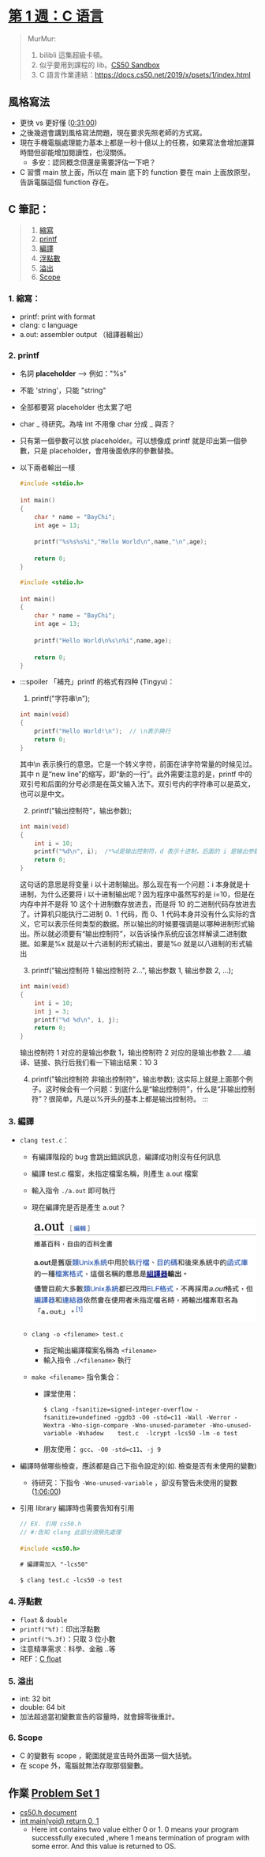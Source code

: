##### <!-- ref 放置區 -->

[第 1 週：c 语言]: https://www.bilibili.com/video/BV1DA411Y7jk?p=2
[cs50 sandbox]: https://sandbox.cs50.io/
[0:31:00]: https://www.bilibili.com/video/BV1DA411Y7jk?p=2&t=1856.3
[c float]: https://www.njarts.cn/a_jiaoyu/202109/515905.html
[int main(void) return 0, 1]: https://stackoverflow.com/questions/16610814/why-does-main-have-to-return-an-int

# [第 1 週：C 语言]

> MurMur:
>
> 1. bilibli 這集超級卡頓。
> 2. 似乎要用到課程的 lib。[CS50 Sandbox]
> 3. C 語言作業連結：https://docs.cs50.net/2019/x/psets/1/index.html

## 風格寫法

- 更快 vs 更好懂 ([0:31:00])
- 之後幾週會講到風格寫法問題，現在要求先照老師的方式寫。
- 現在手機電腦處理能力基本上都是一秒十億以上的任務，如果寫法會增加運算時間但卻能增加閱讀性，也沒關係。
  - 多安：認同概念但還是需要評估一下吧？
- C 習慣 main 放上面，所以在 main 底下的 function 要在 main 上面放原型，告訴電腦這個 function 存在。

## C 筆記：

> 1. [縮寫](#1-%E7%B8%AE%E5%AF%AB%EF%BC%9A)
> 2. [printf](#2-printf)
> 3. [編譯](#3-%E7%B7%A8%E8%AD%AF)
> 4. [浮點數](#4-%E6%B5%AE%E9%BB%9E%E6%95%B8)
> 5. [溢出](#5-%E6%BA%A2%E5%87%BA)
> 6. [Scope](#6-Scope)

### 1. 縮寫：

- printf: print with format
- clang: c language
- a.out: assembler output （組譯器輸出）

### 2. printf

- 名詞 **placeholder** --> 例如："%s"
- 不能 'string'，只能 "string"
- 全部都要寫 placeholder 也太累了吧
- char _ 待研究。為啥 int 不用像 char 分成 _ 與否？
- 只有第一個參數可以放 placeholder。可以想像成 printf 就是印出第一個參數，只是 placeholder，會用後面依序的參數替換。
- 以下兩者輸出一樣

  ```c
  #include <stdio.h>

  int main()
  {
      char * name = "BayChi";
      int age = 13;

      printf("%s%s%s%i","Hello World\n",name,"\n",age);

      return 0;
  }
  ```

  ```c
  #include <stdio.h>

  int main()
  {
      char * name = "BayChi";
      int age = 13;

      printf("Hello World\n%s\n%i",name,age);

      return 0;
  }
  ```

- :::spoiler 「補充」printf 的格式有四种 (Tingyu)：

  1. printf("字符串\n");

  ```c
  int main(void)
  {
      printf("Hello World!\n");  // \n表示换行
      return 0;
  }
  ```

  其中\n 表示换行的意思。它是一个转义字符，前面在讲字符常量的时候见过。其中 n 是“new line”的缩写，即“新的一行”。此外需要注意的是，printf 中的双引号和后面的分号必须是在英文输入法下。双引号内的字符串可以是英文，也可以是中文。

  2. printf("输出控制符"，输出参数);

  ```c
  int main(void)
  {
      int i = 10;
      printf("%d\n", i);  /*%d是输出控制符，d 表示十进制，后面的 i 是输出参数*/
      return 0;
  }
  ```

  这句话的意思是将变量 i 以十进制输出。那么现在有一个问题：i 本身就是十进制，为什么还要将 i 以十进制输出呢？因为程序中虽然写的是 i=10，但是在内存中并不是将 10 这个十进制数存放进去，而是将 10 的二进制代码存放进去了。计算机只能执行二进制 0、1 代码，而 0、1 代码本身并没有什么实际的含义，它可以表示任何类型的数据。所以输出的时候要强调是以哪种进制形式输出。所以就必须要有“输出控制符”，以告诉操作系统应该怎样解读二进制数据。如果是%x 就是以十六进制的形式输出，要是%o 就是以八进制的形式输出

  3. printf("输出控制符 1 输出控制符 2…", 输出参数 1, 输出参数 2, …);

  ```c
  int main(void)
  {
      int i = 10;
      int j = 3;
      printf("%d %d\n", i, j);
      return 0;
  }
  ```

  输出控制符 1 对应的是输出参数 1，输出控制符 2 对应的是输出参数 2……编译、链接、执行后我们看一下输出结果：10 3

  4. printf("输出控制符 非输出控制符"，输出参数);
     这实际上就是上面那个例子。这时候会有一个问题：到底什么是“输出控制符”，什么是“非输出控制符”？很简单，凡是以%开头的基本上都是输出控制符。
     :::

### 3. 編譯

- `clang test.c`：

  - 有編譯階段的 bug 會跳出錯誤訊息，編譯成功則沒有任何訊息
  - 編譯 test.c 檔案，未指定檔案名稱，則產生 a.out 檔案
  - 輸入指令 `./a.out` 即可執行
  - 現在編譯完是否是產生 a.out？

    ![](../src/image/img2.png)

  - `clang -o <filename> test.c`
    - 指定輸出編譯檔案名稱為 `<filename>`
    - 輸入指令 `./<filename>` 執行
  - `make <filename>` 指令集合：

    - 課堂使用：

      ```shell
      $ clang -fsanitize=signed-integer-overflow -fsanitize=undefined -ggdb3 -O0 -std=c11 -Wall -Werror -Wextra -Wno-sign-compare -Wno-unused-parameter -Wno-unused-variable -Wshadow    test.c  -lcrypt -lcs50 -lm -o test
      ```

    - 朋友使用：
      `gcc`、`-O0 -std=c11`、`-j 9`

- 編譯時做哪些檢查，應該都是自己下指令設定的(如. 檢查是否有未使用的變數)

  - 待研究：下指令 `-Wno-unused-variable` ，卻沒有警告未使用的變數([1:06:00](https://www.bilibili.com/video/BV1DA411Y7jk?p=2&t=3960.1))

- 引用 library 編譯時也需要告知有引用

  ```c
  // EX. 引用 cs50.h
  // #:告知 clang 此部分須預先處理

  #include <cs50.h>
  ```

  ```shell
  # 編譯需加入 "-lcs50"

  $ clang test.c -lcs50 -o test
  ```

### 4. 浮點數

- `float` & `double`
- `printf("%f)`：印出浮點數
- `printf("%.3f)`：只取 3 位小數
- 注意精準需求：科學、金融 ..等
- REF：[C float]

### 5. 溢出

- int: 32 bit
- double: 64 bit
- 加法超過當初變數宣告的容量時，就會歸零後重計。

### 6. Scope

- C 的變數有 scope ，範圍就是宣告時外面第一個大括號。
- 在 scope 外，電腦就無法存取那個變數。

## 作業 [Problem Set 1](https://cs50.harvard.edu/x/2021/psets/1/)

- [cs50.h document](https://manual.cs50.io/)
- [int main(void) return 0, 1]
  - Here int contains two value either 0 or 1. 0 means your program successfully executed ,where 1 means termination of program with some error. And this value is returned to OS.
